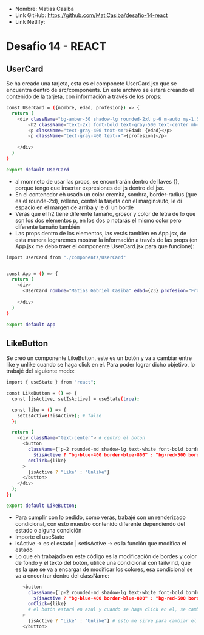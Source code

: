 * Nombre: Matias Casiba
* Link GitHub: https://github.com/MatiCasiba/desafio-14-react
* Link Netlify:

# Desafio 14 - REACT

## UserCard
Se ha creado una tarjeta, esta es el componete UserCard.jsx que se encuentra dentro de src/components. En este archivo se estará creando el contenido de la tarjeta, con información a través de los props:

```sh
const UserCard = ({nombre, edad, profesion}) => {
  return (
    <div className="bg-amber-50 shadow-lg rounded-2xl p-6 m-auto my-1.5 max-w-sm border border-gray-200">
        <h2 className="text-2xl font-bold text-gray-500 text-center mb-3.5">{nombre}</h2>
        <p className="text-gray-400 text-sm">Edad: {edad}</p>
        <p className="text-gray-400 text-x">{profesion}</p>
        
    </div>
  )
}

export default UserCard
```
* al momneto de usar las props, se encontrarán dentro de llaves {}, porque tengo que insertar expresiones del js dentro del jsx. 
* En el contenedor eh usado un color cremita, sombra, border-radius (que es el rounde-2xl), relleno, centré la tarjeta con el margin:auto, le dí espacio en el margen de arriba y le di un borde
* Verás que el h2 tiene diferente tamaño, grosor y color de letra de lo que son los dos elementos p, en los dos p notarás el mismo color pero diferente tamaño también
* Las props dentro de los elementos, las verás también en App.jsx, de esta manera lograremos mostrar la información a través de las props (en App.jsx me debo traer el componente UserCard.jsx para que funcione):
```sh
import UserCard from "./components/UserCard"


const App = () => {
  return (
    <div>
      <UserCard nombre="Matias Gabriel Casiba" edad={23} profesion="Fron End Developer" />
      
    </div>
  )
}

export default App

```

## LikeButton
Se creó un componente LikeButton, este es un botón y va a cambiar entre like y unlike cuando se haga click en el. Para poder lograr dicho objetivo, lo trabajé del siguiente modo:
```sh
import { useState } from "react";

const LikeButton = () => {
  const [isActive, setIsActive] = useState(true);

  const like = () => {
    setIsActive(!isActive); # false
  };

  return (
    <div className="text-center"> # centro el botón
      <button
        className={`p-2 rounded-md shadow-lg text-white font-bold border cursor-pointer 
          ${isActive ? "bg-blue-400 border-blue-800" : "bg-red-500 border-red-800"}`}
        onClick={like}
      >
        {isActive ? "Like" : "Unlike"}
      </button>
    </div>
  );
};

export default LikeButton;
```
* Para cumplir con lo pedido, como verás, trabajé con un renderizado condicional, con esto muestro contenido diferente dependiendo del estado o alguna condición
* Importe el useState
* isActive -> es el estado | setIsActive -> es la función que modifica el estado
* Lo que eh trabajado en este código es la modificación de bordes y color de fondo y el texto del botón, utilicé una condicional con tailwind, que es la que se va a encargar de modificar los colores, esa condicional se va a encontrar dentro del className:
```sh
      <button
        className={`p-2 rounded-md shadow-lg text-white font-bold border cursor-pointer
          ${isActive ? "bg-blue-400 border-blue-800" : "bg-red-500 border-red-800"}`}
        onClick={like}
        # el botón estará en azul y cuando se haga click en el, se cambiará al color rojo
      >
        {isActive ? "Like" : "Unlike"} # esto me sirve para cambiar el texto, si se encuentra en like, cuando se seleccione el boton, pasará a decir "Unlike"
      </button>
```
